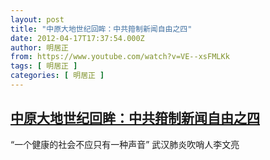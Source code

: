 ```yaml
---
layout: post
title: "中原大地世纪回眸：中共箝制新闻自由之四"
date: 2012-04-17T17:37:54.000Z
author: 明居正
from: https://www.youtube.com/watch?v=VE--xsFMLKk
tags: [ 明居正 ]
categories: [ 明居正 ]
---
```

<!--1334684274000-->
[中原大地世纪回眸：中共箝制新闻自由之四](https://www.youtube.com/watch?v=VE--xsFMLKk)
------

<div>
“一个健康的社会不应只有一种声音” 武汉肺炎吹哨人李文亮
</div>
